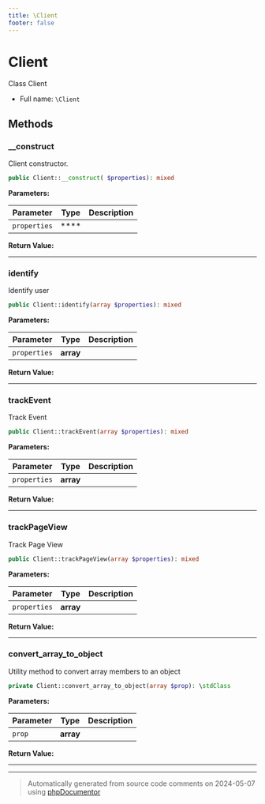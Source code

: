 ```yaml
---
title: \Client
footer: false
---
```


# Client

Class Client



* Full name: `\Client`



## Methods

### __construct

Client constructor.

```php
public Client::__construct( $properties): mixed
```








**Parameters:**

| Parameter | Type | Description |
|-----------|------|-------------|
| `properties` | **** |  |


**Return Value:**





---
### identify

Identify user

```php
public Client::identify(array $properties): mixed
```








**Parameters:**

| Parameter | Type | Description |
|-----------|------|-------------|
| `properties` | **array** |  |


**Return Value:**





---
### trackEvent

Track Event

```php
public Client::trackEvent(array $properties): mixed
```








**Parameters:**

| Parameter | Type | Description |
|-----------|------|-------------|
| `properties` | **array** |  |


**Return Value:**





---
### trackPageView

Track Page View

```php
public Client::trackPageView(array $properties): mixed
```








**Parameters:**

| Parameter | Type | Description |
|-----------|------|-------------|
| `properties` | **array** |  |


**Return Value:**





---
### convert_array_to_object

Utility method to convert array members to an object

```php
private Client::convert_array_to_object(array $prop): \stdClass
```








**Parameters:**

| Parameter | Type | Description |
|-----------|------|-------------|
| `prop` | **array** |  |


**Return Value:**





---


---
> Automatically generated from source code comments on 2024-05-07 using [phpDocumentor](http://www.phpdoc.org/)
